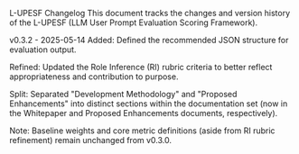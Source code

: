 L-UPESF Changelog
This document tracks the changes and version history of the L-UPESF (LLM User Prompt Evaluation Scoring Framework).

v0.3.2 - 2025-05-14
Added: Defined the recommended JSON structure for evaluation output.

Refined: Updated the Role Inference (RI) rubric criteria to better reflect appropriateness and contribution to purpose.

Split: Separated "Development Methodology" and "Proposed Enhancements" into distinct sections within the documentation set (now in the Whitepaper and Proposed Enhancements documents, respectively).

Note: Baseline weights and core metric definitions (aside from RI rubric refinement) remain unchanged from v0.3.0.